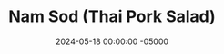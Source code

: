 ---
layout: post
title:  "Nam Sod (Thai Pork Salad)"
date:   2024-05-18 00:00:00 -05000
categories: 
- Recipes
- Ground Meat
permalink: /recipes/nam-sod
image: /assets/Food/Ground Meat/Nam Sod/nam-sod.jpg
ing: namsod-ing
facts: namsod-facts
section1: Dressing
start2: Sesame oil
section2: Meat & Cooked Vegetables
start3: Romaine lettuce
section3: Salad Base
start4: 
section4: 
start5: 
section5: 
Prep: 20
Rest: 
Cook: 20
Source1: https://www.budgetbytes.com/nam-sod-thai-pork-salad/
Source2: 
whisk: https://s.samsungfood.com/DDGRK
tags: 
- thai
- ground pork
- ground turkey
- ground chicken
- ground beef
- peanut butter
- peanuts
- lettuce
- salad
- peanut dressing
- pb2
- pbfit
- gochujang
- lime
- carrot
- onion
- ginger
- sesame oil
Description: I recently had Nam Sod for the first time at a Thai place, and I was in love. The combination of lime, peanuts, and ginger was absolutely delicious, and it was a light but filling meal. It's traditionally made with ground pork, but it can be made with ground beef, turkey, or chicken (what I had at the restaurant). This is my non-traditional take on the dish.  The carrots and onion are normally raw, but I opted to cook them here and bring out their sweet flavors. It can be served over a bed of lettuce or rice (or both!)
Instructions: 
- In a large bowl (large enough to combine all the food later) mix the lime juice (juice of 2 limes), gochujang, ginger, and PB2. Thin out with some soy sauce (or water). Typically fish sauce is used, but I couldn't find it at my grocery store, so I've swapped it for gochujang. If you use fresh limes, you can choose to zest them as well<br><br>

- Cut the onions and carrots into a small dice, and add to a large pan over medium heat with oil and a pinch of salt. Cook until the carrots have fully softened, and the onions are translucent and begin to caramelize. Add the garlic, and cook until fragrant, about 30 seconds. Set the vegetables aside in the bowl with the dressing<br><br>

- In the pan over medium heat, add in the meat with a spray of oil, and flatten with your hands to optimize browning. Cook until no longer pink, and transfer to the bowl with the vegetables and dressing<br><br>

- Meanwhile (as the meat cooks) roughly chop the peanuts. Add to the bowl. Combine together the meat, vegetables, nuts, and dressing<br><br>

- Thinly slice the lettuce, and add to 4 serving bowls. Add the meat mix on top of it, and optionally garnish with your lime zest. Serve with a side of brown rice if desired (mix some zest into the rice too)
---